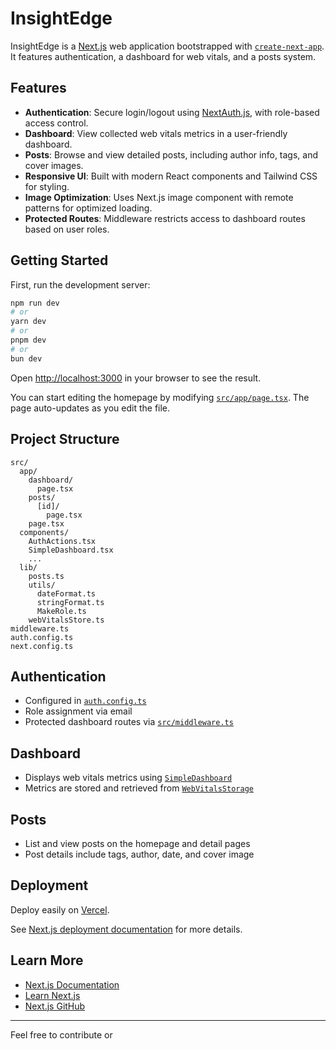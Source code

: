 # InsightEdge

InsightEdge is a [Next.js](https://nextjs.org) web application bootstrapped with [`create-next-app`](https://nextjs.org/docs/app/api-reference/cli/create-next-app). It features authentication, a dashboard for web vitals, and a posts system.

## Features

- **Authentication**: Secure login/logout using [NextAuth.js](https://next-auth.js.org/), with role-based access control.
- **Dashboard**: View collected web vitals metrics in a user-friendly dashboard.
- **Posts**: Browse and view detailed posts, including author info, tags, and cover images.
- **Responsive UI**: Built with modern React components and Tailwind CSS for styling.
- **Image Optimization**: Uses Next.js image component with remote patterns for optimized loading.
- **Protected Routes**: Middleware restricts access to dashboard routes based on user roles.

## Getting Started

First, run the development server:

```bash
npm run dev
# or
yarn dev
# or
pnpm dev
# or
bun dev
```

Open [http://localhost:3000](http://localhost:3000) in your browser to see the result.

You can start editing the homepage by modifying [`src/app/page.tsx`](src/app/page.tsx). The page auto-updates as you edit the file.

## Project Structure

```
src/
  app/
    dashboard/
      page.tsx
    posts/
      [id]/
        page.tsx
    page.tsx
  components/
    AuthActions.tsx
    SimpleDashboard.tsx
    ...
  lib/
    posts.ts
    utils/
      dateFormat.ts
      stringFormat.ts
      MakeRole.ts
    webVitalsStore.ts
middleware.ts
auth.config.ts
next.config.ts
```

## Authentication

- Configured in [`auth.config.ts`](auth.config.ts)
- Role assignment via email
- Protected dashboard routes via [`src/middleware.ts`](src/middleware.ts)

## Dashboard

- Displays web vitals metrics using [`SimpleDashboard`](src/components/SimpleDashboard.tsx)
- Metrics are stored and retrieved from [`WebVitalsStorage`](src/app/lib/webVitalsStore.ts)

## Posts

- List and view posts on the homepage and detail pages
- Post details include tags, author, date, and cover image

## Deployment

Deploy easily on [Vercel](https://vercel.com/new?utm_medium=default-template&filter=next.js&utm_source=create-next-app&utm_campaign=create-next-app-readme).

See [Next.js deployment documentation](https://nextjs.org/docs/app/building-your-application/deploying) for more details.

## Learn More

- [Next.js Documentation](https://nextjs.org/docs)
- [Learn Next.js](https://nextjs.org/learn)
- [Next.js GitHub](https://github.com/vercel/next.js)

---

Feel free to contribute or